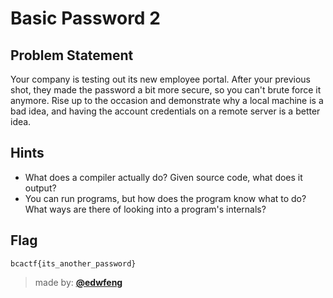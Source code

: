 # Basic Password 2

## Problem Statement
Your company is testing out its new employee portal.
After your previous shot, they made the password a bit more secure, so you can't brute force it anymore.
Rise up to the occasion and demonstrate why a local machine is a bad idea, and having the account credentials on a remote server is a better idea.

## Hints
* What does a compiler actually do? Given source code, what does it output?
* You can run programs, but how does the program know what to do? What ways are there of looking into a program's internals?

## Flag
`bcactf{its_another_password}`

> made by: [**@edwfeng**](https://github.com/edwfeng)
